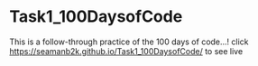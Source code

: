 # Task1_100DaysofCode
This is a follow-through practice of the 100 days of code...!
click https://seamanb2k.github.io/Task1_100DaysofCode/ to see live
